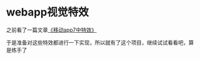 # webapp视觉特效

之前看了一篇文章[《移动app7中特效》](http://mp.weixin.qq.com/s?__biz=MzI4NjMxMjM1Mw==&mid=2247484415&idx=1&sn=ed97335348e21db80ce077d371016a70&chksm=ebdf9131dca818273f5f9c3d8f8d5ca2d88a8636098220fc8dd085f488518aba7049fa15d2c2&mpshare=1&scene=2&srcid=1019VEydYIYf923XvDTzA0mR#wechat_redirect)

于是准备对这些特效都进行一下实现，所以就有了这个项目，继续试试看看吧，算是练手了